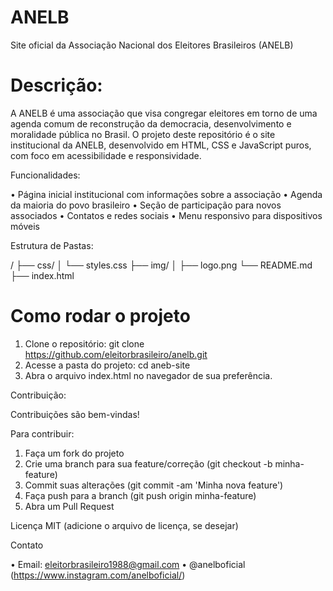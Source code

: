 # ANELB 
Site oficial da Associação Nacional dos Eleitores Brasileiros (ANELB)

# Descrição:

A ANELB é uma associação que visa congregar eleitores em torno de uma agenda comum de reconstrução da democracia, desenvolvimento e moralidade pública no Brasil.
O projeto deste repositório é o site institucional da ANELB, desenvolvido em HTML, CSS e JavaScript puros, com foco em acessibilidade e responsividade.

Funcionalidades:

•	Página inicial institucional com informações sobre a associação
•	Agenda da maioria do povo brasileiro
•	Seção de participação para novos associados
•	Contatos e redes sociais
•	Menu responsivo para dispositivos móveis

Estrutura de Pastas:

/
├── css/
│   └── styles.css
├── img/
│   ├── logo.png
└── README.md
├── index.html

# Como rodar o projeto

1.	Clone o repositório:
git clone https://github.com/eleitorbrasileiro/anelb.git
2.	Acesse a pasta do projeto:
cd aneb-site
3.	Abra o arquivo index.html no navegador de sua preferência.
   
Contribuição:

Contribuições são bem-vindas! 

Para contribuir:
1.	Faça um fork do projeto
2.	Crie uma branch para sua feature/correção (git checkout -b minha-feature)
3.	Commit suas alterações (git commit -am 'Minha nova feature')
4.	Faça push para a branch (git push origin minha-feature)
5.	Abra um Pull Request
   
Licença
MIT (adicione o arquivo de licença, se desejar)

Contato

•	Email: eleitorbrasileiro1988@gmail.com
•	@anelboficial (https://www.instagram.com/anelboficial/)
